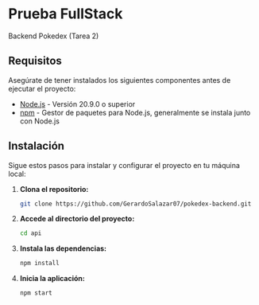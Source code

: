 # Prueba FullStack

Backend
Pokedex (Tarea 2)

## Requisitos

Asegúrate de tener instalados los siguientes componentes antes de ejecutar el proyecto:

- [Node.js](https://nodejs.org/) - Versión 20.9.0 o superior
- [npm](https://www.npmjs.com/) - Gestor de paquetes para Node.js, generalmente se instala junto con Node.js

## Instalación

Sigue estos pasos para instalar y configurar el proyecto en tu máquina local:

1. **Clona el repositorio:**
   ```bash
   git clone https://github.com/GerardoSalazar07/pokedex-backend.git
2. **Accede al directorio del proyecto:**
   ```bash
   cd api
3. **Instala las dependencias:**
   ```bash
   npm install
4. **Inicia la aplicación:**
   ```bash
   npm start